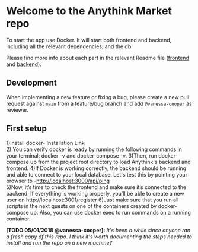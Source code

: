 # Welcome to the Anythink Market repo

To start the app use Docker. It will start both frontend and backend, including all the relevant dependencies, and the db.

Please find more info about each part in the relevant Readme file ([frontend](frontend/readme.md) and [backend](backend/README.md)).

## Development

When implementing a new feature or fixing a bug, please create a new pull request against `main` from a feature/bug branch and add `@vanessa-cooper` as reviewer.

## First setup
1)Install docker- <a jref="https://docs.docker.com/engine/install/">Installation Link</a><br>
2) You can verify docker is ready by running the following commands in your terminal: docker -v and docker-compose -v.
3)Then, run docker-compose up from the project root directory to load Anythink's backend and frontend.
4)If Docker is working correctly, the backend should be running and able to connect to your local database.
Let's test this by pointing your browser to -<a href="http://localhost:3000/api/ping">http://localhost:3000/api/ping</a><br>
5)Now, it’s time to check the frontend and make sure it’s connected to the backend.
If everything is working properly, you’ll be able to create a new user on http://localhost:3001/register
6)Just make sure that you run all scripts in the next quests on one of the containers created by docker-compose up.  Also, you can use docker exec to run commands on a running container.

**[TODO 05/01/2018 @vanessa-cooper]:** _It's been a while since anyone ran a fresh copy of this repo. I think it's worth documenting the steps needed to install and run the repo on a new machine?_
